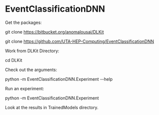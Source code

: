 # EventClassificationDNN

Get the packages:

git clone https://bitbucket.org/anomalousai/DLKit

git clone https://github.com/UTA-HEP-Computing/EventClassificationDNN


Work from DLKit Directory:

cd DLKit

Check out the arguments:

python -m EventClassificationDNN.Experiment --help


Run an experiment:

python -m EventClassificationDNN.Experiment


Look at the results in TrainedModels directory.